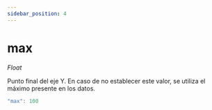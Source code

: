 ```yaml
---
sidebar_position: 4
---
```


# max

*Float*

Punto final del eje Y. En caso de no establecer este valor, se utiliza el máximo presente en los datos.

```js
"max": 100
```

